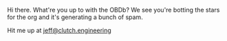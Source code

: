 Hi there. What're you up to with the OBDb? We see you're botting the stars for the org and it's generating a bunch of spam.

Hit me up at jeff@clutch.engineering

